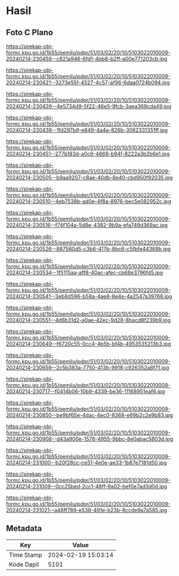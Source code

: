# Hasil

## Foto C Plano

https://sirekap-obj-formc.kpu.go.id/1b55/pemilu/pdpr/51/03/02/20/10/5103022010009-20240214-230458--c821a946-6fd1-4bb8-b2ff-a00e771203cb.jpg

https://sirekap-obj-formc.kpu.go.id/1b55/pemilu/pdpr/51/03/02/20/10/5103022010009-20240214-230421--3273e55f-4527-4c57-af96-6daa0724b094.jpg

https://sirekap-obj-formc.kpu.go.id/1b55/pemilu/pdpr/51/03/02/20/10/5103022010009-20240214-230426--4e5734d9-5f22-46e5-9fcb-3aea369cda49.jpg

https://sirekap-obj-formc.kpu.go.id/1b55/pemilu/pdpr/51/03/02/20/10/5103022010009-20240214-230438--1fd297b9-e849-4a4a-826b-3082331351ff.jpg

https://sirekap-obj-formc.kpu.go.id/1b55/pemilu/pdpr/51/03/02/20/10/5103022010009-20240214-230451--277b183d-a0c6-4669-b94f-8222a3b2b6e1.jpg

https://sirekap-obj-formc.kpu.go.id/1b55/pemilu/pdpr/51/03/02/20/10/5103022010009-20240214-230505--b9aa9207-c8ae-40db-8e40-cbd950f92035.jpg

https://sirekap-obj-formc.kpu.go.id/1b55/pemilu/pdpr/51/03/02/20/10/5103022010009-20240214-230510--4eb7538b-ad0e-4f8a-8976-bec5e082952c.jpg

https://sirekap-obj-formc.kpu.go.id/1b55/pemilu/pdpr/51/03/02/20/10/5103022010009-20240214-230516--f74f104a-5d8e-4382-9b9a-efa749d369ac.jpg

https://sirekap-obj-formc.kpu.go.id/1b55/pemilu/pdpr/51/03/02/20/10/5103022010009-20240214-230526--887560d5-c3b6-417b-8bc6-c5fbfe44368b.jpg

https://sirekap-obj-formc.kpu.go.id/1b55/pemilu/pdpr/51/03/02/20/10/5103022010009-20240214-230534--1f5115aa-aff8-40ac-afec-cb68e3796fd5.jpg

https://sirekap-obj-formc.kpu.go.id/1b55/pemilu/pdpr/51/03/02/20/10/5103022010009-20240214-230541--3eb8d596-b58a-4ae8-8e4e-4a2547a39766.jpg

https://sirekap-obj-formc.kpu.go.id/1b55/pemilu/pdpr/51/03/02/20/10/5103022010009-20240214-230551--4d6b31d2-a0ae-42ec-9d28-8bacd8f239b9.jpg

https://sirekap-obj-formc.kpu.go.id/1b55/pemilu/pdpr/51/03/02/20/10/5103022010009-20240214-230649--f6720c55-0cc4-4b5b-bf4b-4953535213b3.jpg

https://sirekap-obj-formc.kpu.go.id/1b55/pemilu/pdpr/51/03/02/20/10/5103022010009-20240214-230659--2c5b383a-7750-413b-9918-c926352a8f71.jpg

https://sirekap-obj-formc.kpu.go.id/1b55/pemilu/pdpr/51/03/02/20/10/5103022010009-20240214-230717--f0414b06-10b9-4339-be36-11168951eaf6.jpg

https://sirekap-obj-formc.kpu.go.id/1b55/pemilu/pdpr/51/03/02/20/10/5103022010009-20240214-230850--be9bf65e-4dac-4ec0-8368-e69b2c2e9b83.jpg

https://sirekap-obj-formc.kpu.go.id/1b55/pemilu/pdpr/51/03/02/20/10/5103022010009-20240214-230908--d43a900e-1578-4955-9bbc-8e0abac5803d.jpg

https://sirekap-obj-formc.kpu.go.id/1b55/pemilu/pdpr/51/03/02/20/10/5103022010009-20240214-231000--b20f28cc-ce51-4e0e-ae33-1b87e7181d50.jpg

https://sirekap-obj-formc.kpu.go.id/1b55/pemilu/pdpr/51/03/02/20/10/5103022010009-20240214-231009--0cc25bed-2cc1-48ff-9a02-bef0e7ad3d0d.jpg

https://sirekap-obj-formc.kpu.go.id/1b55/pemilu/pdpr/51/03/02/20/10/5103022010009-20240214-231021--a48ff789-e538-491e-b23b-8ccde9a7a585.jpg


## Metadata

| Key        | Value               |
| ---------- | ------------------- |
| Time Stamp | 2024-02-19 15:03:14 |
| Kode Dapil | 5101                |



